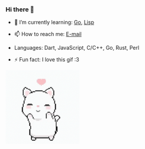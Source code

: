 ### Hi there 👋

<!--- 🔭 I’m currently working on ... -->
- 🌱 I’m currently learning: [Go](https://golang.org/), [Lisp](https://lisp-lang.org/)

<!--- 👯 I’m looking to collaborate on ... -->

<!--- 🤔 I’m looking for help with ...-->

<!--- 💬 Ask me about ...-->

- 📫 How to reach me: [E-mail](mailto:odilondamsceno@protonmail.com)

- Languages: Dart, JavaScript, C/C++, Go, Rust, Perl

- ⚡ Fun fact: I love this gif :3

<img src="./gif.gif" height=200/>
